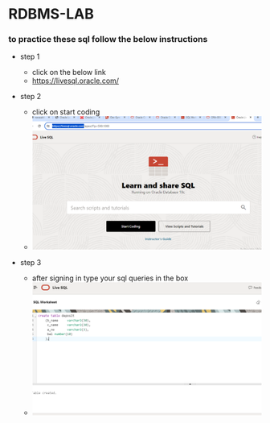 # RDBMS-LAB

### to practice these sql follow the below instructions

- step 1 
    - click on the below link
    - https://livesql.oracle.com/
- step 2 
    - click on start coding <br>
    - ![alt text](image.png)

- step 3
    - after signing in type your sql queries in the box
    - ![alt text](image-1.png)